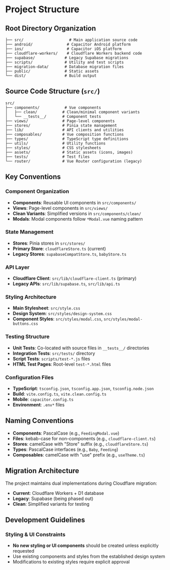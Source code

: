 # Project Structure

## Root Directory Organization

```
├── src/                    # Main application source code
├── android/               # Capacitor Android platform
├── ios/                   # Capacitor iOS platform
├── cloudflare-workers/    # Cloudflare Workers backend code
├── supabase/             # Legacy Supabase migrations
├── scripts/              # Utility and test scripts
├── migration-data/       # Database migration files
├── public/               # Static assets
└── dist/                 # Build output
```

## Source Code Structure (`src/`)

```
src/
├── components/           # Vue components
│   ├── clean/           # Clean/minimal component variants
│   └── __tests__/       # Component tests
├── views/               # Page-level components
├── stores/              # Pinia state management
├── lib/                 # API clients and utilities
├── composables/         # Vue composition functions
├── types/               # TypeScript type definitions
├── utils/               # Utility functions
├── styles/              # CSS stylesheets
├── assets/              # Static assets (icons, images)
├── tests/               # Test files
└── router/              # Vue Router configuration (legacy)
```

## Key Conventions

### Component Organization

- **Components**: Reusable UI components in `src/components/`
- **Views**: Page-level components in `src/views/`
- **Clean Variants**: Simplified versions in `src/components/clean/`
- **Modals**: Modal components follow `*Modal.vue` naming pattern

### State Management

- **Stores**: Pinia stores in `src/stores/`
- **Primary Store**: `cloudflareStore.ts` (current)
- **Legacy Stores**: `supabaseCompatStore.ts`, `babyStore.ts`

### API Layer

- **Cloudflare Client**: `src/lib/cloudflare-client.ts` (primary)
- **Legacy APIs**: `src/lib/supabase.ts`, `src/lib/api.ts`

### Styling Architecture

- **Main Stylesheet**: `src/style.css`
- **Design System**: `src/styles/design-system.css`
- **Component Styles**: `src/styles/modal.css`, `src/styles/modal-buttons.css`

### Testing Structure

- **Unit Tests**: Co-located with source files in `__tests__/` directories
- **Integration Tests**: `src/tests/` directory
- **Script Tests**: `scripts/test-*.js` files
- **HTML Test Pages**: Root-level `test-*.html` files

### Configuration Files

- **TypeScript**: `tsconfig.json`, `tsconfig.app.json`, `tsconfig.node.json`
- **Build**: `vite.config.ts`, `vite.clean.config.ts`
- **Mobile**: `capacitor.config.ts`
- **Environment**: `.env*` files

## Naming Conventions

- **Components**: PascalCase (e.g., `FeedingModal.vue`)
- **Files**: kebab-case for non-components (e.g., `cloudflare-client.ts`)
- **Stores**: camelCase with "Store" suffix (e.g., `cloudflareStore.ts`)
- **Types**: PascalCase interfaces (e.g., `Baby`, `Feeding`)
- **Composables**: camelCase with "use" prefix (e.g., `useTheme.ts`)

## Migration Architecture

The project maintains dual implementations during Cloudflare migration:

- **Current**: Cloudflare Workers + D1 database
- **Legacy**: Supabase (being phased out)
- **Clean**: Simplified variants for testing

## Development Guidelines

### Styling & UI Constraints

- **No new styling or UI components** should be created unless explicitly requested
- Use existing components and styles from the established design system
- Modifications to existing styles require explicit approval
